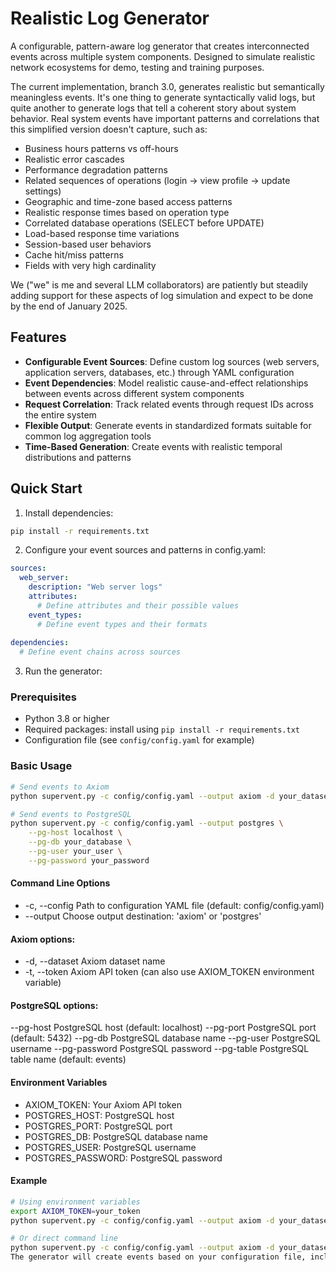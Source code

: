 # Realistic Log Generator

A configurable, pattern-aware log generator that creates interconnected events across multiple system components. Designed to simulate realistic network ecosystems for demo, testing and training purposes.

The current implementation, branch 3.0, generates realistic but semantically meaningless events. It's one thing to generate syntactically valid logs, but quite another to generate logs that tell a coherent story about system behavior. Real system events have important patterns and correlations that this simplified version doesn't capture, such as:

- Business hours patterns vs off-hours
- Realistic error cascades
- Performance degradation patterns
- Related sequences of operations (login → view profile → update settings)
- Geographic and time-zone based access patterns
- Realistic response times based on operation type
- Correlated database operations (SELECT before UPDATE)
- Load-based response time variations
- Session-based user behaviors
- Cache hit/miss patterns
- Fields with very high cardinality

We ("we" is me and several LLM collaborators) are patiently but steadily adding support for these aspects of log simulation and expect to be done by the end of January 2025.



## Features

- **Configurable Event Sources**: Define custom log sources (web servers, application servers, databases, etc.) through YAML configuration
- **Event Dependencies**: Model realistic cause-and-effect relationships between events across different system components
- **Request Correlation**: Track related events through request IDs across the entire system
- **Flexible Output**: Generate events in standardized formats suitable for common log aggregation tools
- **Time-Based Generation**: Create events with realistic temporal distributions and patterns

## Quick Start

1. Install dependencies:
```bash
pip install -r requirements.txt
```

2. Configure your event sources and patterns in config.yaml:
```yaml
sources:
  web_server:
    description: "Web server logs"
    attributes:
      # Define attributes and their possible values
    event_types:
      # Define event types and their formats
    
dependencies:
  # Define event chains across sources
```
3. Run the generator:

### Prerequisites
- Python 3.8 or higher
- Required packages: install using `pip install -r requirements.txt`
- Configuration file (see `config/config.yaml` for example)

### Basic Usage

```bash
# Send events to Axiom
python supervent.py -c config/config.yaml --output axiom -d your_dataset -t your_token

# Send events to PostgreSQL
python supervent.py -c config/config.yaml --output postgres \
    --pg-host localhost \
    --pg-db your_database \
    --pg-user your_user \
    --pg-password your_password
```

#### Command Line Options
- -c, --config        Path to configuration YAML file (default: config/config.yaml)
- --output           Choose output destination: 'axiom' or 'postgres'

#### Axiom options:
- -d, --dataset      Axiom dataset name
- -t, --token        Axiom API token (can also use AXIOM_TOKEN environment variable)

#### PostgreSQL options:
--pg-host          PostgreSQL host (default: localhost)
--pg-port          PostgreSQL port (default: 5432)
--pg-db            PostgreSQL database name
--pg-user          PostgreSQL username
--pg-password      PostgreSQL password
--pg-table         PostgreSQL table name (default: events)

#### Environment Variables
- AXIOM_TOKEN: Your Axiom API token
- POSTGRES_HOST: PostgreSQL host
- POSTGRES_PORT: PostgreSQL port
- POSTGRES_DB: PostgreSQL database name
- POSTGRES_USER: PostgreSQL username
- POSTGRES_PASSWORD: PostgreSQL password

#### Example
```Bash
# Using environment variables
export AXIOM_TOKEN=your_token
python supervent.py -c config/config.yaml --output axiom -d your_dataset

# Or direct command line
python supervent.py -c config/config.yaml --output axiom -d your_dataset -t your_token
The generator will create events based on your configuration file, including dependent events through configured event chains. Progress and completion information will be displayed in the console.
```



